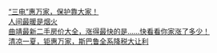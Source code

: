   
[“三电”惠万家，保护靠大家！](http://www.dianyue.me/archives/740/z7tgs48ay83lr4fv/)  
[人间最暖是烟火](http://www.dianyue.me/archives/567/0rhc59f4fxfg89w0/)  
[曲靖最新二手房价大全，涨得最快的是……快看看你家涨了多少！](http://www.dianyue.me/archives/588/xhm7ihasujaj2141/)  
[清凉一夏，钜惠万家，斯巴鲁全系降税大让利](http://www.dianyue.me/archives/122/zu4cbu171j2olchc/)